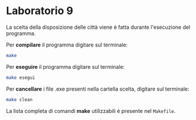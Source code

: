 # Laboratorio 9

La scelta della disposizione delle città viene è fatta durante l'esecuzione del programma.

Per **compilare** il programma digitare sul terminale: 
```bash
make
```
Per **eseguire** il programma digitare sul terminale: 
```bash
make esegui
```
Per **cancellare** i file .exe presenti nella cartella scelta, digitare sul terminale: 
```bash
make clean
```
La lista completa di comandi **make** utilizzabili è presente nel `Makefile`.